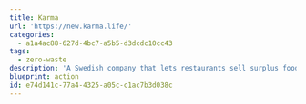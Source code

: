 ```yaml
---
title: Karma
url: 'https://new.karma.life/'
categories:
  - a1a4ac88-627d-4bc7-a5b5-d3dcdc10cc43
tags:
  - zero-waste
description: 'A Swedish company that lets restaurants sell surplus food at a lower price. It lets you pay less for food and prevent food waste.'
blueprint: action
id: e74d141c-77a4-4325-a05c-c1ac7b3d038c
---
```

